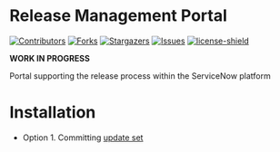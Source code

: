 # Release Management Portal

[![Contributors][contributors-shield]][contributors-url]
[![Forks][forks-shield]][forks-url]
[![Stargazers][stars-shield]][stars-url]
[![Issues][issues-shield]][issues-url]
[![license-shield]][license-url]

**WORK IN PROGRESS**

Portal supporting the release process within the ServiceNow platform

# Installation

- Option 1. Committing [update set](./releases/release_management_portal_001.xml)


[contributors-shield]: https://img.shields.io/github/contributors/AlexAlvarez092/SN-Release-Management-Portal.svg?style=for-the-badge
[contributors-url]: https://github.com/AlexAlvarez092/SN-Release-Management-Portal/graphs/contributors

[forks-shield]: https://img.shields.io/github/forks/AlexAlvarez092/SN-Release-Management-Portal.svg?style=for-the-badge
[forks-url]: https://github.com/AlexAlvarez092/SN-Release-Management-Portal/network/members

[stars-shield]: https://img.shields.io/github/stars/AlexAlvarez092/SN-Release-Management-Portal.svg?style=for-the-badge
[stars-url]: https://github.com/gAlexAlvarez092/SN-Release-Management-Portal/stargazers

[issues-shield]: https://img.shields.io/github/issues/AlexAlvarez092/SN-Release-Management-Portal.svg?style=for-the-badge
[issues-url]: https://github.com/AlexAlvarez092/SN-Release-Management-Portal/issues

[license-shield]: https://img.shields.io/github/license/AlexAlvarez092/SN-Release-Management-Portal.svg?style=for-the-badge
[license-url]: https://github.com/AlexAlvarez092/SN-Release-Management-Portal/blob/master/LICENSE.txt
